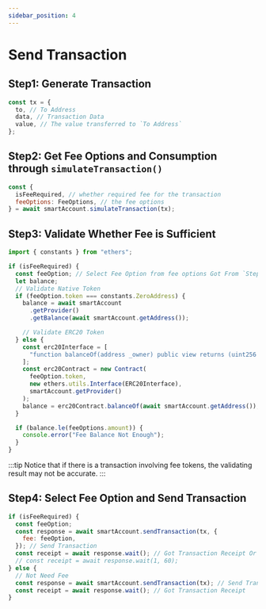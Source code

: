```yaml
---
sidebar_position: 4
---
```


# Send Transaction

## Step1: Generate Transaction

```jsx
const tx = {
  to, // To Address
  data, // Transaction Data
  value, // The value transferred to `To Address`
};
```

## Step2: Get Fee Options and Consumption through `simulateTransaction()`

```jsx
const {
  isFeeRequired, // whether required fee for the transaction
  feeOptions: FeeOptions, // the fee options
} = await smartAccount.simulateTransaction(tx);
```

## Step3: **Validate Whether Fee is Sufficient**

```jsx
import { constants } from "ethers";

if (isFeeRequired) {
  const feeOption; // Select Fee Option from fee options Got From `Step1`
  let balance;
  // Validate Native Token
  if (feeOption.token === constants.ZeroAddress) {
    balance = await smartAccount
      .getProvider()
      .getBalance(await smartAccount.getAddress());

    // Validate ERC20 Token
  } else {
    const erc20Interface = [
      "function balanceOf(address _owner) public view returns (uint256 balance)",
    ];
    const erc20Contract = new Contract(
      feeOption.token,
      new ethers.utils.Interface(ERC20Interface),
      smartAccount.getProvider()
    );
    balance = erc20Contract.balanceOf(await smartAccount.getAddress());
  }

  if (balance.le(feeOptions.amount)) {
    console.error("Fee Balance Not Enough");
  }
}
```

:::tip
Notice that if there is a transaction involving fee tokens, the validating result may not be accurate.
:::

## Step4: Select Fee Option and Send Transaction

```jsx
if (isFeeRequired) {
  const feeOption;
  const response = await smartAccount.sendTransaction(tx, {
    fee: feeOption,
  }); // Send Transaction
  const receipt = await response.wait(); // Got Transaction Receipt Or Wait For at most 60 seconds
  // const receipt = await response.wait(1, 60);
} else {
  // Not Need Fee
  const response = await smartAccount.sendTransaction(tx); // Send Transaction
  const receipt = await response.wait(); // Got Transaction Receipt
}
```